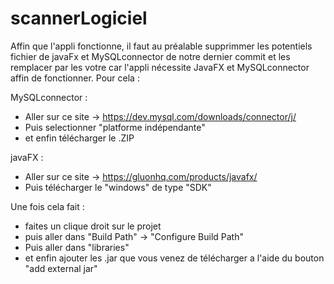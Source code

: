 # scannerLogiciel
 Affin que l'appli fonctionne, il faut au préalable supprimmer les potentiels fichier de javaFx et MySQLconnector de notre dernier commit et les remplacer par les votre car l'appli nécessite  JavaFX et MySQLconnector affin de fonctionner. Pour cela :
 
 MySQLconnector :
 - Aller sur ce site -> https://dev.mysql.com/downloads/connector/j/
 - Puis selectionner "platforme indépendante"
 - et enfin télécharger le .ZIP

javaFX : 
- Aller sur ce site -> https://gluonhq.com/products/javafx/
- Puis télécharger le "windows" de type "SDK"


Une fois cela fait :
- faites un clique droit sur le projet
- puis aller dans "Build Path" -> "Configure Build Path"
- Puis aller dans "libraries"
- et enfin ajouter les .jar que vous venez de télécharger a l'aide du bouton "add external jar"
